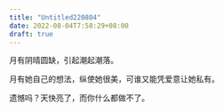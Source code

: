 ```yaml
---
title: "Untitled220804"
date: 2022-08-04T7:58:29+08:00
draft: true
---
```


月有阴晴圆缺，引起潮起潮落。

月有她自己的想法，纵使她很美，可谁又能凭爱意让她私有。

遗憾吗？天快亮了，而你什么都做不了。
